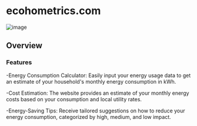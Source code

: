 # ecohometrics.com
![image](https://github.com/caedenwilson/Team2EcoHometrics/assets/123772632/96091602-f886-4afc-9907-34037cea6971)

## Overview
### Features
-Energy Consumption Calculator: Easily input your energy usage data to get an estimate of your household's monthly energy consumption in kWh.

-Cost Estimation: The website provides an estimate of your monthly energy costs based on your consumption and local utility rates.

-Energy-Saving Tips: Receive tailored suggestions on how to reduce your energy consumption, categorized by high, medium, and low impact.
